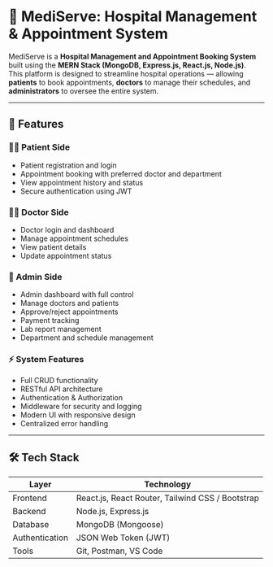 # 🏥 MediServe: Hospital Management & Appointment System

MediServe is a **Hospital Management and Appointment Booking System** built using the **MERN Stack (MongoDB, Express.js, React.js, Node.js)**.  
This platform is designed to streamline hospital operations — allowing **patients** to book appointments, **doctors** to manage their schedules, and **administrators** to oversee the entire system.

---

## 🚀 Features

### 🧑‍⚕️ Patient Side
- Patient registration and login
- Appointment booking with preferred doctor and department
- View appointment history and status
- Secure authentication using JWT

### 👨‍⚕️ Doctor Side
- Doctor login and dashboard
- Manage appointment schedules
- View patient details
- Update appointment status

### 🏢 Admin Side
- Admin dashboard with full control
- Manage doctors and patients
- Approve/reject appointments
- Payment tracking
- Lab report management
- Department and schedule management

### ⚡ System Features
- Full CRUD functionality
- RESTful API architecture
- Authentication & Authorization
- Middleware for security and logging
- Modern UI with responsive design
- Centralized error handling

---

## 🛠️ Tech Stack

| Layer         | Technology                          |
|---------------|-------------------------------------|
| Frontend      | React.js, React Router, Tailwind CSS / Bootstrap |
| Backend       | Node.js, Express.js                 |
| Database      | MongoDB (Mongoose)                  |
| Authentication| JSON Web Token (JWT)                |
| Tools         | Git, Postman, VS Code               |

